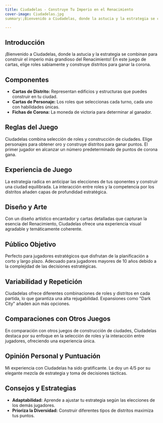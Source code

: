 ```yaml
---
title: Ciudadelas - Construye Tu Imperio en el Renacimiento
cover-image: Ciudadelas.jpg
summary:¡Bienvenido a Ciudadelas, donde la astucia y la estrategia se combinan para construir el imperio más grandioso del Renacimiento! En este juego de cartas, elige roles sabiamente y construye distritos para ganar la corona.

---
```


## Introducción ##


¡Bienvenido a Ciudadelas, donde la astucia y la estrategia se combinan para construir el imperio más grandioso del Renacimiento! En este juego de cartas, elige roles sabiamente y construye distritos para ganar la corona.

## Componentes ##


- <b>Cartas de Distrito:</b> Representan edificios y estructuras que puedes construir en tu ciudad.
- <b>Cartas de Personaje:</b> Los roles que seleccionas cada turno, cada uno con habilidades únicas.
- <b>Fichas de Corona:</b> La moneda de victoria para determinar al ganador.

## Reglas del Juego ##


Ciudadelas combina selección de roles y construcción de ciudades. Elige personajes para obtener oro y construye distritos para ganar puntos. El primer jugador en alcanzar un número predeterminado de puntos de corona gana.

## Experiencia de Juego ##


La estrategia radica en anticipar las elecciones de tus oponentes y construir una ciudad equilibrada. La interacción entre roles y la competencia por los distritos añaden capas de profundidad estratégica.

## Diseño y Arte ##


Con un diseño artístico encantador y cartas detalladas que capturan la esencia del Renacimiento, Ciudadelas ofrece una experiencia visual agradable y temáticamente coherente.

## Público Objetivo ##


Perfecto para jugadores estratégicos que disfrutan de la planificación a corto y largo plazo. Adecuado para jugadores mayores de 10 años debido a la complejidad de las decisiones estratégicas.

## Variabilidad y Repetición ##


Ciudadelas ofrece diferentes combinaciones de roles y distritos en cada partida, lo que garantiza una alta rejugabilidad. Expansiones como "Dark City" añaden aún más opciones.

## Comparaciones con Otros Juegos ##


En comparación con otros juegos de construcción de ciudades, Ciudadelas destaca por su enfoque en la selección de roles y la interacción entre jugadores, ofreciendo una experiencia única.

## Opinión Personal y Puntuación ##


Mi experiencia con Ciudadelas ha sido gratificante. Le doy un 4/5 por su elegante mezcla de estrategia y toma de decisiones tácticas.

## Consejos y Estrategias ##


- <b>Adaptabilidad:</b> Aprende a ajustar tu estrategia según las elecciones de los demás jugadores.
- <b>Prioriza la Diversidad:</b> Construir diferentes tipos de distritos maximiza tus puntos.